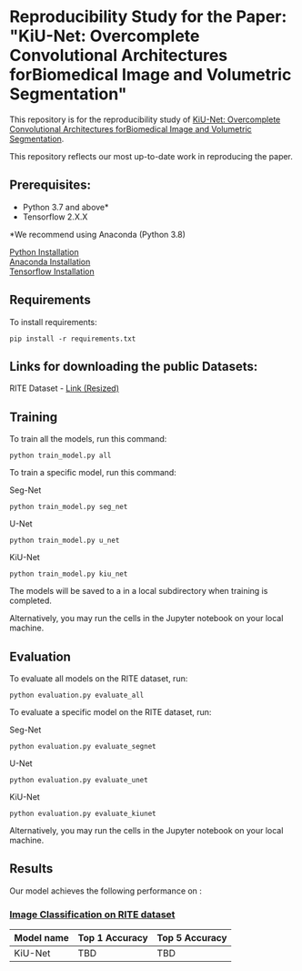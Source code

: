 # Reproducibility Study for the Paper: "KiU-Net: Overcomplete Convolutional Architectures forBiomedical Image and Volumetric Segmentation"

This repository is for the reproducibility study of [KiU-Net: Overcomplete Convolutional Architectures forBiomedical Image and Volumetric Segmentation](https://arxiv.org/pdf/2010.01663v2.pdf). 

This repository reflects our most up-to-date work in reproducing the paper.

## Prerequisites:
- Python 3.7 and above*
- Tensorflow 2.X.X

\*We recommend using Anaconda (Python 3.8)

<a href="https://www.python.org/downloads/"> Python Installation </a>  
<a href="https://www.anaconda.com/products/individual"> Anaconda Installation </a>  
<a href="https://www.tensorflow.org/install"> Tensorflow Installation </a>  

## Requirements

To install requirements:

```setup
pip install -r requirements.txt
```

## Links for downloading the public Datasets:

RITE Dataset - <a href = "https://drive.google.com/drive/folders/1WTPRJk8Q-Bx-uqMyfoL9JHi7vKotwgL8?usp=sharing"> Link (Resized) </a>

## Training

To train all the models, run this command:

```train
python train_model.py all
```

To train a specific model, run this command:

Seg-Net
```train
python train_model.py seg_net
```

U-Net
```train
python train_model.py u_net
```

KiU-Net
```train
python train_model.py kiu_net
```

The models will be saved to a in a local subdirectory when training is completed.


Alternatively, you may run the cells in the Jupyter notebook on your local machine.

## Evaluation

To evaluate all models on the RITE dataset, run:

```eval
python evaluation.py evaluate_all
```

To evaluate a specific model on the RITE dataset, run:

Seg-Net
```eval
python evaluation.py evaluate_segnet
```

U-Net
```eval
python evaluation.py evaluate_unet
```

KiU-Net
```eval
python evaluation.py evaluate_kiunet
```

Alternatively, you may run the cells in the Jupyter notebook on your local machine.

## Results

Our model achieves the following performance on :

### [Image Classification on RITE dataset](https://paperswithcode.com/sota/medical-image-segmentation-on-rite)

| Model name         | Top 1 Accuracy  | Top 5 Accuracy |
| ------------------ |---------------- | -------------- |
| KiU-Net   |     TBD         |      TBD       |
